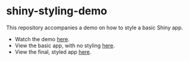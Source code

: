 # shiny-styling-demo
This repository accompanies a demo on how to style a basic Shiny app.

* Watch the demo [here](https://www.youtube.com/watch?v=O6WLERr5bKU&list=PL9HYL-VRX0oRsUB5AgNMQuKuHPpNDLBVt).
* View the basic app, with no styling [here](https://connect.posit.it/bare-app/).
* View the final, styled app [here](https://connect.posit.it/finished-app/).
